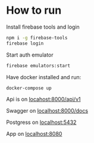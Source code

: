 # How to run
Install firebase tools and login
```bash
npm i -g firebase-tools
firebase login
```

Start auth emulator
```bash
firebase emulators:start
```

Have docker installed and run:
```bash
docker-compose up
```
Api is on [locahost:8000/api/v1](locahost:8000/api/v1)

Swagger on [localhost:8000/docs](localhost:8000/docs)

Postgress on [localhost:5432](localhost:5432)

App on [localhost:8080](localhost:8080)